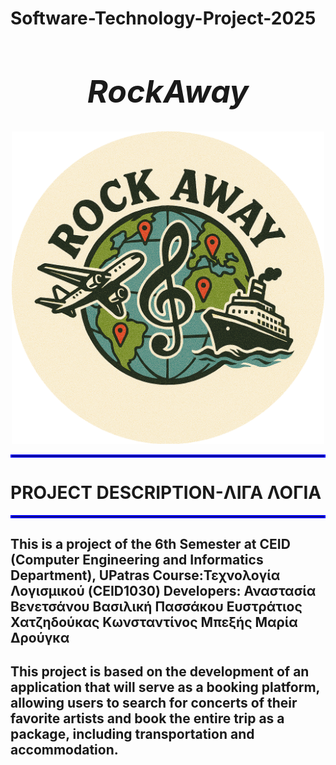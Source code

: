 # Software-Technology-Project-2025

<h1 style="text-align:center; font-size:50px;">
  <b><i> RockAway </i></b> 
</h1>


<div align="center">
<img src="https://github.com/dourougouu/Software-Technology-Project-2025/blob/main/Photos/RockAway_Logo.png?raw=true" width="500">
</div>

<hr style="border: 2px solid blue;">
<h1><b> PROJECT DESCRIPTION-ΛΙΓΑ ΛΟΓΙΑ </b></h1>
<hr style="border: 2px solid blue;">
<h2>
  This is a project of the 6th Semester at CEID (Computer Engineering and Informatics Department), UPatras
  Course:Τεχνολογία Λογισμικού (CEID1030)
  Developers: Αναστασία Βενετσάνου
              Βασιλική Πασσάκου
              Ευστράτιος Χατζηδούκας
              Κωνσταντίνος Μπεξής
              Μαρία Δρούγκα
</h2>

<h2>
  <b>
    This project is based on the development of an application that will serve as a booking platform, allowing users to search for concerts of their favorite 
    artists and book the entire trip as a package, including transportation and accommodation.
  </b>
</h2>

